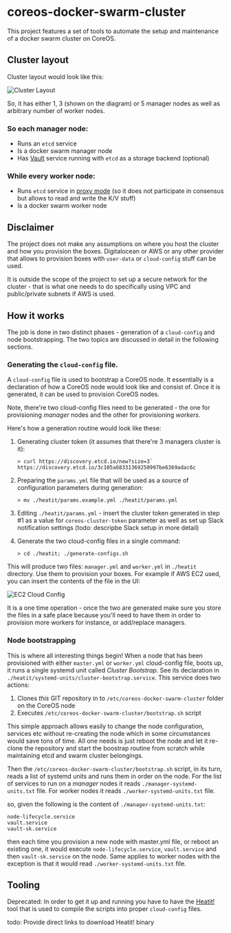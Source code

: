 # coreos-docker-swarm-cluster

This project features a set of tools to automate the setup and maintenance of a docker swarm cluster on CoreOS.

## Cluster layout

Cluster layout would look like this:

![Cluster Layout](https://github.com/pavlo/coreos-docker-swarm-cluster/raw/develop/docs/images/cluster_layout.png)

So, it has either 1, 3 (shown on the diagram) or 5 manager nodes as well as arbitrary number of worker nodes.

### So each manager node:

* Runs an `etcd` service
* Is a docker swarm manager node
* Has [Vault](https://www.vaultproject.io) service running with `etcd` as a storage backend (optional)

### While every worker node:

* Runs `etcd` service in [proxy mode](https://coreos.com/etcd/docs/latest/v2/proxy.html) (so it does not participate in consensus but allows to read and write the K/V stuff)
* Is a docker swarm worker node

## Disclaimer 

The project does not make any assumptions on where you host the cluster and how you provision the boxes. Digitalocean or AWS or any other provider that allows to provision boxes with `user-data` or `cloud-config` stuff can be used.

It is outside the scope of the project to set up a secure network for the cluster - that is what one needs to do specifically using VPC and public/private subnets if AWS is used.


## How it works

The job is done in two distinct phases - generation of a `cloud-config` and node bootstrapping. The two topics are discussed in detail in the following sections.

### Generating the `cloud-config` file.

A `cloud-config` file is used to bootstrap a CoreOS node. It essentially is a declaration of how a CoreOS node would look like and consist of. Once it is generated, it can be used to provision CoreOS nodes.

Note, there're two cloud-config files need to be generated - the one for provisioning *manager* nodes and the other for provisioning *workers*.

Here's how a generation routine would look like these:

1. Generating cluster token (it assumes that there're 3 managers cluster is it):

    ```
    > curl https://discovery.etcd.io/new?size=3`
    https://discovery.etcd.io/3c105a68331369250997be6369adac6c
    ```

2. Preparing the `params.yml` file that will be used as a source of configuration parameters during generation:

    ```
    > mv ./heatit/params.example.yml ./heatit/params.yml
    ```

3. Editing `./heatit/params.yml` - insert the cluster token generated in step #1 as a value for `coreos-cluster-token` parameter as well as set up Slack notification settings (todo: descripbe Slack setup in more detail)

4. Generate the two cloud-config files in a single command:

    ```
    > cd ./heatit; ./generate-configs.sh
    ```

This will produce two files: `manager.yml` and `worker.yml` in `./heatit` directory. Use them to provision your boxes. For example if AWS EC2 used, you can insert the contents of the file in the UI:

![EC2 Cloud Config](https://github.com/pavlo/coreos-docker-swarm-cluster/raw/develop/docs/images/cloud_config_aws_ec2.png) 

It is a one time operation - once the two are generated make sure you store the files in a safe place because you'll need to have them in order to provision more workers for instance, or add/replace managers.

### Node bootstrapping

This is where all interesting things begin! When a node that has been provisioned with either `master.yml` or `worker.yml` cloud-config file, boots up, it runs a single systemd unit called *Cluster Bootstrap*. See its declaration in `./heatit/systemd-units/cluster-bootstrap.service`. This service does two actions:

1. Clones *this* GIT repository in to `/etc/coreos-docker-swarm-cluster` folder on the CoreOS node
2. Executes `/etc/coreos-docker-swarm-cluster/bootstrap.sh` script

This simple approach allows easily to change the node configuration, services etc without re-creating the node which in some circumstances would save tons of time. All one needs is just reboot the node and let it re-clone the repository and start the boostrap routine from scratch while maintaining etcd and swarm cluster belongings. 

Then the `/etc/coreos-docker-swarm-cluster/bootstrap.sh` script, in its turn, reads a list of systemd units and runs them in order on the node. For the list of services to run on a *manager* nodes it reads `./manager-systemd-units.txt` file. For worker nodes it reads `./worker-systemd-units.txt` file. 

so, given the following is the content of `./manager-systemd-units.txt`:

    node-lifecycle.service
    vault.service
    vault-sk.service

then each time you provision a new node with master.yml file, or reboot an existing one, it would execute `node-lifecycle.service`, `vault.service` and then `vault-sk.service` on the node. Same applies to worker nodes with the exception is that it would read `./worker-systemd-units.txt` file.

## Tooling

Deprecated: In order to get it up and running you have to have the [Heatit!](https://github.com/pavlo/heatit) tool that is used to compile the  scripts into proper `cloud-config` files. 

todo: Provide direct links to download Heatit! binary